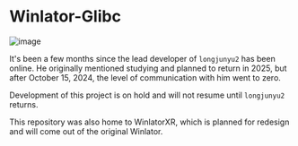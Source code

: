 # Winlator-Glibc

![image](https://github.com/user-attachments/assets/f355574f-af5b-45be-8afc-641ab297da34)

It's been a few months since the lead developer of `longjunyu2` has been online. He originally mentioned studying and planned to return in 2025, but after October 15, 2024, the level of communication with him went to zero.

Development of this project is on hold and will not resume until `longjunyu2` returns.

This repository was also home to WinlatorXR, which is planned for redesign and will come out of the original Winlator.
